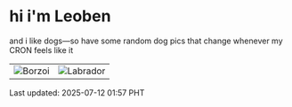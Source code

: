 # hi i'm Leoben

and i like dogs—so have some random dog pics that change whenever my CRON feels like it

|  |  |
|--------|----------|
| ![Borzoi](https://random-dog-vercel.vercel.app/api/random-borzoi?v=1752256675) | ![Labrador](https://random-dog-vercel.vercel.app/api/random-labrador?v=1752256675) |

Last updated: 2025-07-12 01:57 PHT
